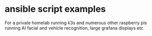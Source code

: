 # ansible script examples 

For a private homelab running k3s and numerous other raspberry pis running AI facial and vehicle recognition, large grafana displays etc
